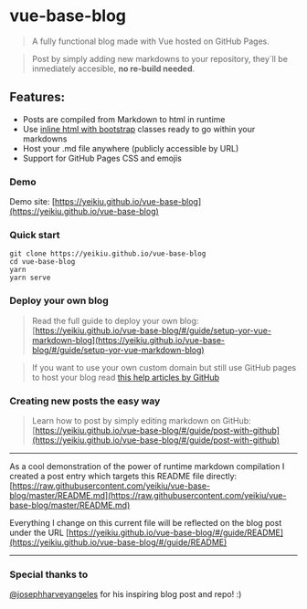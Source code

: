 # vue-base-blog

> A fully functional blog made with Vue hosted on GitHub Pages.

> Post by simply adding new markdowns to your repository, they´ll be inmediately accesible, **no re-build needed**.

## Features:

* Posts are compiled from Markdown to html in runtime
* Use [inline html with bootstrap](https://yeikiu.github.io/vue-base-blog/#/features/inline-bootstrap-html) classes ready to go within your markdowns
* Host your .md file anywhere (publicly accessible by URL)
* Support for GitHub Pages CSS and emojis

### Demo
Demo site: [https://yeikiu.github.io/vue-base-blog](https://yeikiu.github.io/vue-base-blog)

### Quick start
```
git clone https://yeikiu.github.io/vue-base-blog
cd vue-base-blog
yarn
yarn serve
```

### Deploy your own blog

> Read the full guide to deploy your own blog: [https://yeikiu.github.io/vue-base-blog/#/guide/setup-yor-vue-markdown-blog](https://yeikiu.github.io/vue-base-blog/#/guide/setup-yor-vue-markdown-blog)

> If you want to use your own custom domain but still use GitHub pages to host your blog read [this help articles by GitHub](https://help.github.com/en/articles/using-a-custom-domain-with-github-pages)


### Creating new posts the easy way

> Learn how to post by simply editing markdown on GitHub: [https://yeikiu.github.io/vue-base-blog/#/guide/post-with-github](https://yeikiu.github.io/vue-base-blog/#/guide/post-with-github)

---

As a cool demonstration of the power of runtime markdown compilation I created a post entry which targets this README file directly: [https://raw.githubusercontent.com/yeikiu/vue-base-blog/master/README.md](https://raw.githubusercontent.com/yeikiu/vue-base-blog/master/README.md)

Everything I change on this current file will be reflected on the blog post under the URL [https://yeikiu.github.io/vue-base-blog/#/guide/README](https://yeikiu.github.io/vue-base-blog/#/guide/README)

---

### Special thanks to
[@josephharveyangeles](https://github.com/josephharveyangeles/vue-markdown-blog) for his inspiring blog post and repo! :)